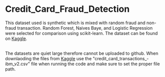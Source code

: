# Credit_Card_Fraud_Detection

This dataset used is synthetic which is mixed with random fraud and non-fraud transaction. Random Forest, Naives Baye, and Logistic Regression were selected for comparison using scikit-learn. The dataset can be found on [Kaggle](https://www.kaggle.com/datasets/ealtman2019/credit-card-transactions).<br><br>

The datasets are quiet large therefore cannot be uploaded to github. When downlaoding the files from [Kaggle](https://www.kaggle.com/datasets/ealtman2019/credit-card-transactions) use the "credit_card_transactions_-ibm_v2.csv" file when running the code and make sure to set the proper file path. 
